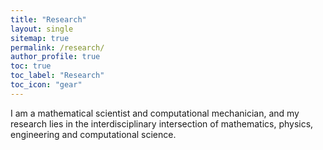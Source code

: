 ```yaml
---
title: "Research"
layout: single
sitemap: true
permalink: /research/
author_profile: true
toc: true
toc_label: "Research"
toc_icon: "gear"
---
```


I am a mathematical scientist and computational mechanician, and my research lies in the interdisciplinary intersection of mathematics, physics, engineering and computational science.

